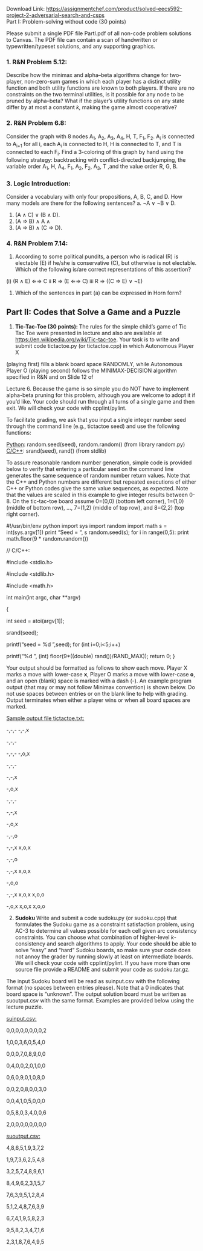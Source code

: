 Download Link: https://assignmentchef.com/product/solved-eecs592-project-2-adversarial-search-and-csps
<br>
Part I:  Problem-solving without code (30 points)

Please submit a single PDF file PartI.pdf of all non-code problem solutions to Canvas.  The PDF file can contain a scan of handwritten or typewritten/typeset solutions, and any supporting graphics.

<h3>1. R&amp;N Problem 5.12:</h3>

Describe how the minimax and alpha–beta algorithms change for two-player, non-zero-sum games in which each player has a distinct utility function and both utility functions are known to both players. If there are no constraints on the two terminal utilities, is it possible for any node to be pruned by alpha–beta? What if the player’s utility functions on any state differ by at most a constant <em>k,</em> making the game almost cooperative?

<h3>2. R&amp;N Problem 6.8:</h3>

Consider the graph with 8 nodes A<sub>1</sub>, A<sub>2</sub>, A<sub>3</sub>, A<sub>4</sub>, H, T, F<sub>1</sub>, F<sub>2</sub>.  A<sub>i</sub> is connected to A<sub>i+1</sub> for all i, each A<sub>i</sub> is connected to H, H is connected to T, and T is connected to each F<sub>i</sub>.  Find a 3-coloring of this graph by hand using the following strategy: backtracking with conflict-directed backjumping, the variable order A<sub>1</sub>, H, A<sub>4</sub>, F<sub>1</sub>, A<sub>2</sub>, F<sub>2</sub>, A<sub>3</sub>, T ,and the value order R, G, B.

<h3>3. Logic Introduction:</h3>

Consider a vocabulary with only four propositions, A, B, C, and D. How many models are there for the following sentences? a.           ¬A  ∨ ¬B ∨ D.

<ol>

 <li>(A ∧ C) ∨ (B ∧ D).</li>

 <li>(A ⇒ B) ∧ A ∧</li>

 <li>(A ⇒ B) ∧ (C ⇒ D).</li>

</ol>

<em> </em>

<h3>4. R&amp;N Problem 7.14:</h3>

<ol>

 <li>According to some political pundits, a person who is radical (R) is electable (E) if he/she is conservative (C), but otherwise is not electable. Which of the following is/are correct representations of this assertion?</li>

</ol>

(i) (R ∧ E) ⇐⇒ C ii R   ⇒ (E ⇐⇒ C) iii  R   ⇒ ((C ⇒ E) ∨ ¬E)




<ol>

 <li>Which of the sentences in part (a) can be expressed in Horn form?</li>

</ol>

<em> </em>

<h2>Part II:  Codes that Solve a Game and a Puzzle</h2>

<em> </em>

<ol>

 <li><strong>Tic-Tac-Toe (30 points): </strong>The rules for the simple child’s game of Tic Tac Toe were presented in lecture and also are available at <u>https://en.wikipedia.org/wiki/Tic-tac-toe</u>. Your task is to write and submit code tictactoe.py (or tictactoe.cpp) in which Autonomous Player X</li>

</ol>

(playing first) fills a blank board space RANDOMLY, while Autonomous Player O (playing second) follows the MINIMAX-DECISION algorithm specified in R&amp;N and on Slide 12 of

Lecture 6.  Because the game is so simple you do NOT have to implement alpha-beta pruning for this problem, although you are welcome to adopt it if you’d like.  Your code should run through all turns of a single game and then exit.  We will check your code with cpplint/pylint.

<strong> </strong>

To facilitate grading, we ask that you input a single integer number seed through the command line (e.g., tictactoe seed) and use the following functions:




<u>Python</u>:  random.seed(seed), random.random() (from library random.py) <u>C/C++</u>:  srand(seed), rand()  (from stdlib)




To assure reasonable random number generation, simple code is provided below to verify that entering a particular seed on the command line generates the same sequence of random number return values.  Note that the C++ and Python numbers are different but repeated executions of either C++ or Python codes give the same value sequences, as expected.  Note that the values are scaled in this example to give integer results between 0-8. On the tic-tac-toe board assume 0=(0,0) (bottom left corner), 1=(1,0) (middle of bottom row), …, 7=(1,2) (middle of top row), and 8=(2,2) (top right corner).

<strong> </strong>

#!/usr/bin/env python import sys import random import math s = int(sys.argv[1]) print “Seed = “, s random.seed(s); for i in range(0,5):     print math.floor(9 * random.random())




// C/C++:

#include &lt;stdio.h&gt;

#include &lt;stdlib.h&gt;

#include &lt;math.h&gt;

int main(int argc, char **argv)

{

int seed = atoi(argv[1]);

srand(seed);

printf(“seed = %d
”,seed);   for (int i=0;i&lt;5;i++)

printf(“%d
”, (int) floor(9*((double) rand())/RAND_MAX));   return 0; }




Your output should be formatted as follows to show each move.  Player X marks a move with lower-case <strong>x</strong>, Player O marks a move with lower-case <strong>o</strong>, and an open (blank) space is marked with a dash (-).  An example program output (that may or may not follow Minimax convention) is shown below.  Do not use spaces between entries or on the blank line to help with grading.  Output terminates when either a player wins or when all board spaces are marked.

<strong> </strong>

<u>Sample output file </u><u>tictactoe.txt</u><u>:</u>




-,-,- -,-,x

-,-,-




-,-,- -,o,x

-,-,-




-,-,x

-,o,x

-,-,-




-,-,x

-,o,x

-,-,o




-,-,x x,o,x

-,-,o




-,-,x x,o,x

-,o,o




-,-,x x,o,x x,o,o




-,o,x x,o,x x,o,o







<ol start="2">

 <li><strong>Sudoku  </strong>Write and submit a code sudoku.py (or sudoku.cpp) that formulates the Sudoku game as a constraint satisfaction problem, using AC-3 to determine all values possible for each cell given arc consistency constraints. You can choose what combination of higher-level <em>k</em>-consistency and search algorithms to apply. Your code should be able to solve “easy” and “hard” Sudoku boards, so make sure your code does not annoy the grader by running slowly at least on intermediate boards.  We will check your code with cpplint/pylint.  If you have more than one source file provide a README and submit your code as sudoku.tar.gz.</li>

</ol>




The input Sudoku board will be read as suinput.csv with the following format (no spaces between entries please).  Note that a 0 indicates that board space is “unknown”.  The output solution board must be written as suoutput.csv with the same format.  Examples are provided below using the lecture puzzle.







<u>suinput.csv:</u>

0,0,0,0,0,0,0,0,2

1,0,0,3,6,0,5,4,0

0,0,0,7,0,8,9,0,0

0,4,0,0,2,0,1,0,0

0,6,0,9,0,1,0,8,0

0,0,2,0,8,0,0,3,0

0,0,4,1,0,5,0,0,0

0,5,8,0,3,4,0,0,6

2,0,0,0,0,0,0,0,0







<u>suoutput.csv:</u>

4,8,6,5,1,9,3,7,2

1,9,7,3,6,2,5,4,8

3,2,5,7,4,8,9,6,1

8,4,9,6,2,3,1,5,7

7,6,3,9,5,1,2,8,4

5,1,2,4,8,7,6,3,9

6,7,4,1,9,5,8,2,3

9,5,8,2,3,4,7,1,6

2,3,1,8,7,6,4,9,5














